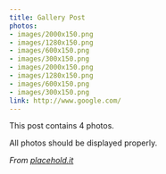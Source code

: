 ```yaml
---
title: Gallery Post
photos:
- images/2000x150.png
- images/1280x150.png
- images/600x150.png
- images/300x150.png
- images/2000x150.png
- images/1280x150.png
- images/600x150.png
- images/300x150.png
link: http://www.google.com/
---
```


This post contains 4 photos.

All photos should be displayed properly.

*From [placehold.it](http://placehold.it)*